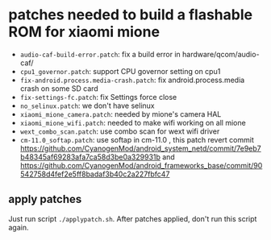 # patches needed to build a flashable ROM for xiaomi mione

* `audio-caf-build-error.patch`: fix a build error in hardware/qcom/audio-caf/
* `cpu1_governor.patch`: support CPU governor setting on cpu1
* `fix-android.process.media-crash.patch`: fix android.process.media crash on some SD card
* `fix-settings-fc.patch`: fix Settings force close
* `no_selinux.patch`: we don't have selinux
* `xiaomi_mione_camera.patch`: needed by mione's camera HAL
* `xiaomi_mione_wifi.patch`: needed to make wifi working on all mione
* `wext_combo_scan.patch`: use combo scan for wext wifi driver
* `cm-11.0_softap.patch`: use softap in cm-11.0
  ,
  this patch revert commit https://github.com/CyanogenMod/android_system_netd/commit/7e9eb7b48345af69283afa7ca58d3be0a329931b
  and https://github.com/CyanogenMod/android_frameworks_base/commit/90542758d4fef2e5ff8badaf3b40c2a227fbfc47


apply patches
-------------

Just run script `./applypatch.sh`.
After patches applied, don't run this script again.

